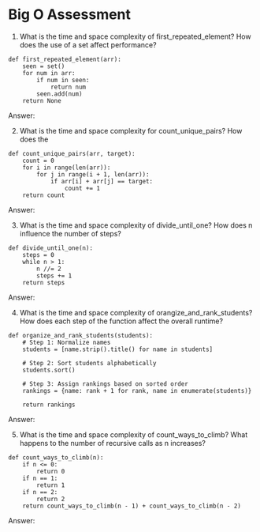 # Big O Assessment

1. What is the time and space complexity of first_repeated_element? How does the use of a set affect performance? 
```
def first_repeated_element(arr):
    seen = set()
    for num in arr:
        if num in seen:
            return num
        seen.add(num)
    return None
```

Answer:
<!-- Write your answer here -->

2. What is the time and space complexity for count_unique_pairs? How does the 
```
def count_unique_pairs(arr, target):
    count = 0
    for i in range(len(arr)):
        for j in range(i + 1, len(arr)):
            if arr[i] + arr[j] == target:
                count += 1
    return count
```

Answer:
<!-- Write your answer here -->

3. What is the time and space complexity of divide_until_one? How does n influence the number of steps?
```
def divide_until_one(n):
    steps = 0
    while n > 1:
        n //= 2
        steps += 1
    return steps
```

Answer:
<!-- Write your answer here -->

4. What is the time and space complexity of orangize_and_rank_students? How does each step of the function affect the overall runtime?
```
def organize_and_rank_students(students):
    # Step 1: Normalize names
    students = [name.strip().title() for name in students]

    # Step 2: Sort students alphabetically
    students.sort()

    # Step 3: Assign rankings based on sorted order
    rankings = {name: rank + 1 for rank, name in enumerate(students)}

    return rankings
```

Answer: 
<!-- Write your answer here -->

5. What is the time and space complexity of count_ways_to_climb? What happens to the number of recursive calls as n increases?
```
def count_ways_to_climb(n):
    if n <= 0:
        return 0
    if n == 1:
        return 1
    if n == 2:
        return 2
    return count_ways_to_climb(n - 1) + count_ways_to_climb(n - 2)
```

Answer: 
<!-- Write your answer here -->